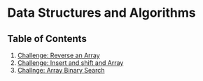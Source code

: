 # Data Structures and Algorithms

## Table of Contents

1. [Challenge: Reverse an Array](Challenges/arrayReverse)
2. [Challenge: Insert and shift and Array](Challenges/arrayShift)
3. [Challnge: Array Binary Search](Challenges/BinarySearch)